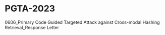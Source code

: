 # PGTA-2023
0606_Primary Code Guided Targeted Attack against Cross-modal Hashing Retrieval_Response Letter
